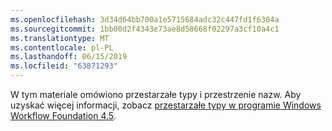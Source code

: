```yaml
---
ms.openlocfilehash: 3d34d64bb700a1e5715684adc32c447fd1f6304a
ms.sourcegitcommit: 1bb00d2f4343e73ae8d58668f02297a3cf10a4c1
ms.translationtype: MT
ms.contentlocale: pl-PL
ms.lasthandoff: 06/15/2019
ms.locfileid: "63871293"
---
```

W tym materiale omówiono przestarzałe typy i przestrzenie nazw. Aby uzyskać więcej informacji, zobacz [przestarzałe typy w programie Windows Workflow Foundation 4.5](https://aka.ms/wfdeprecatedtypes).